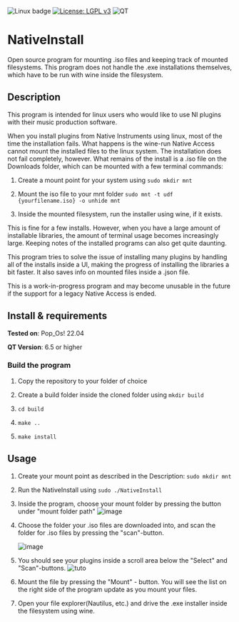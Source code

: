![Linux badge](https://img.shields.io/badge/Linux-teal)
[![License: LGPL v3](https://img.shields.io/badge/License-LGPL_v3-blue.svg)](https://www.gnu.org/licenses/lgpl-3.0)
![QT](https://img.shields.io/badge/QT-green)

# NativeInstall
Open source program for mounting .iso files and keeping track of mounted filesystems.
This program does not handle the .exe installations themselves, which have to be run with wine inside the filesystem.

## Description
This program is intended for linux users who would like to use NI plugins with their music production software.

When you install plugins from Native Instruments using linux, most of the time the installation fails. 
What happens is the wine-run Native Access cannot mount the installed files to the linux system.
The installation does not fail completely, however. What remains of the install is a .iso file on the Downloads folder, which can be mounted with a few terminal commands:

1. Create a mount point for your system using
   `sudo mkdir mnt`

2. Mount the iso file to your mnt folder
    `sudo mnt -t udf {yourfilename.iso} -o unhide mnt`

3. Inside the mounted filesystem, run the installer using wine, if it exists.

This is fine for a few installs. However, when you have a large amount of installable libraries, the amount of terminal usage becomes increasingly large.
Keeping notes of the installed programs can also get quite daunting.

This program tries to solve the issue of installing many plugins by handling all of the installs inside a UI, making the progress of installing the libraries a bit faster.
It also saves info on mounted files inside a .json file.

This is a work-in-progress program and may become unusable in the future if the support for a legacy Native Access is ended.

## Install & requirements
**Tested on**: Pop_Os! 22.04 

**QT Version**: 6.5 or higher

### Build the program

1. Copy the repository to your folder of choice
2. Create a build folder inside the cloned folder using 
   `mkdir build`

3. `cd build`
   
4. `make .. `

5. `make install `

## Usage

1. Create your mount point as described in the Description:
   `sudo mkdir mnt`
2. Run the NativeInstall using
   `sudo ./NativeInstall`
3. Inside the program, choose your mount folder by pressing the button under "mount folder path"
   ![image](https://github.com/constlo/NativeInstall/assets/79052688/872a1950-09c2-46d8-8f3d-79408454e926)

4. Choose the folder your .iso files are downloaded into, and scan the folder for .iso files by pressing the "scan"-button.
   
   ![image](https://github.com/constlo/NativeInstall/assets/79052688/94fed914-8077-4bcd-99b4-d0c76e14a708)

5. You should see your plugins inside a scroll area below the "Select" and "Scan"-buttons.
   ![tuto](https://github.com/constlo/NativeInstall/assets/79052688/eeef6efe-6d3c-4fa6-9427-a95c62cc341a)
 
7. Mount the file by pressing the "Mount" - button. You will see the list on the right side of the program update as you mount your files. 

8. Open your file explorer(Nautilus, etc.) and drive the .exe installer inside the filesystem using wine.


